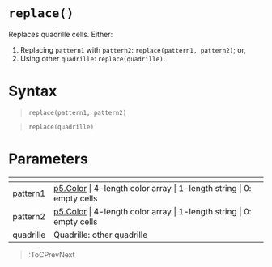 # `replace()`

Replaces quadrille cells. Either:

1. Replacing `pattern1` with `pattern2`: `replace(pattern1, pattern2)`; or,
2. Using other `quadrille`: `replace(quadrille)`.

# Syntax

> `replace(pattern1, pattern2)`

> `replace(quadrille)`

# Parameters

| <!-- -->  | <!-- -->                                                                                                       |
|-----------|----------------------------------------------------------------------------------------------------------------|
| pattern1  | [p5.Color](https://p5js.org/reference/#/p5.Color) \| 4-length color array \| 1-length string \| 0: empty cells |
| pattern2  | [p5.Color](https://p5js.org/reference/#/p5.Color) \| 4-length color array \| 1-length string \| 0: empty cells |
| quadrille | Quadrille: other quadrille                                                                                     |

> :ToCPrevNext